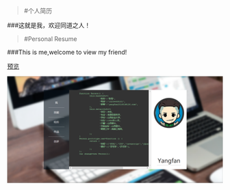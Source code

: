 
> #个人简历

###这就是我，欢迎同道之人！

> #Personal Resume

###This is me,welcome to view my friend!

[预览]("https://rawgit.com/Yangfan2016/PersonalWorks/master/web-resume/index.html")

![pic](../public-pictures/me.PNG)

